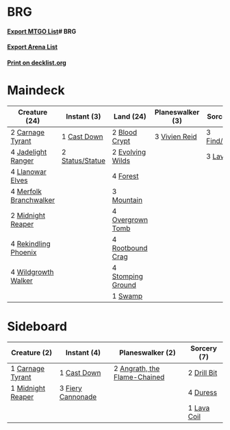 # BRG

#### [Export MTGO List](../collection/BRG/BRG.txt)# BRG

#### [Export Arena List](../collection/BRG/BRG_arena.txt)
#### [Print on decklist.org](http://decklist.org/?deckmain=2%09Blood%20Crypt%0A2%09Carnage%20Tyrant%0A1%09Cast%20Down%0A2%09Evolving%20Wilds%0A3%09Find/Finality%0A4%09Forest%0A4%09Jadelight%20Ranger%0A3%09Lava%20Coil%0A4%09Llanowar%20Elves%0A4%09Merfolk%20Branchwalker%0A2%09Midnight%20Reaper%0A3%09Mountain%0A4%09Overgrown%20Tomb%0A4%09Rekindling%20Phoenix%0A4%09Rootbound%20Crag%0A2%09Status/Statue%0A4%09Stomping%20Ground%0A1%09Swamp%0A3%09Vivien%20Reid%0A4%09Wildgrowth%20Walker&deckside=2%09Angrath,%20the%20Flame-Chained%0A1%09Carnage%20Tyrant%0A1%09Cast%20Down%0A2%09Drill%20Bit%0A4%09Duress%0A3%09Fiery%20Cannonade%0A1%09Lava%20Coil%0A1%09Midnight%20Reaper)
# Maindeck

|                                          Creature (24)                                          |                                       Instant (3)                                        |                                         Land (24)                                          |                                    Planeswalker (3)                                    |                                       Sorcery (6)                                        |
|-------------------------------------------------------------------------------------------------|------------------------------------------------------------------------------------------|--------------------------------------------------------------------------------------------|----------------------------------------------------------------------------------------|------------------------------------------------------------------------------------------|
|2 [Carnage Tyrant](http://gatherer.wizards.com/Pages/Card/Details.aspx?multiverseid=435334)      |1 [Cast Down](http://gatherer.wizards.com/Pages/Card/Details.aspx?multiverseid=442969)    |2 [Blood Crypt](http://gatherer.wizards.com/Pages/Card/Details.aspx?multiverseid=97102)     |3 [Vivien Reid](http://gatherer.wizards.com/Pages/Card/Details.aspx?multiverseid=447344)|3 [Find/Finality](http://gatherer.wizards.com/Pages/Card/Details.aspx?multiverseid=452975)|
|4 [Jadelight Ranger](http://gatherer.wizards.com/Pages/Card/Details.aspx?multiverseid=439793)    |2 [Status/Statue](http://gatherer.wizards.com/Pages/Card/Details.aspx?multiverseid=452980)|2 [Evolving Wilds](http://gatherer.wizards.com/Pages/Card/Details.aspx?multiverseid=426944) |                                                                                        |3 [Lava Coil](http://gatherer.wizards.com/Pages/Card/Details.aspx?multiverseid=452858)    |
|4 [Llanowar Elves](http://gatherer.wizards.com/Pages/Card/Details.aspx?multiverseid=129626)      |                                                                                          |4 [Forest](http://gatherer.wizards.com/Pages/Card/Details.aspx?multiverseid=129559)         |                                                                                        |                                                                                          |
|4 [Merfolk Branchwalker](http://gatherer.wizards.com/Pages/Card/Details.aspx?multiverseid=435353)|                                                                                          |3 [Mountain](http://gatherer.wizards.com/Pages/Card/Details.aspx?multiverseid=129649)       |                                                                                        |                                                                                          |
|2 [Midnight Reaper](http://gatherer.wizards.com/Pages/Card/Details.aspx?multiverseid=452827)     |                                                                                          |4 [Overgrown Tomb](http://gatherer.wizards.com/Pages/Card/Details.aspx?multiverseid=405103) |                                                                                        |                                                                                          |
|4 [Rekindling Phoenix](http://gatherer.wizards.com/Pages/Card/Details.aspx?multiverseid=439768)  |                                                                                          |4 [Rootbound Crag](http://gatherer.wizards.com/Pages/Card/Details.aspx?multiverseid=420934) |                                                                                        |                                                                                          |
|4 [Wildgrowth Walker](http://gatherer.wizards.com/Pages/Card/Details.aspx?multiverseid=435372)   |                                                                                          |4 [Stomping Ground](http://gatherer.wizards.com/Pages/Card/Details.aspx?multiverseid=405110)|                                                                                        |                                                                                          |
|                                                                                                 |                                                                                          |1 [Swamp](http://gatherer.wizards.com/Pages/Card/Details.aspx?multiverseid=129754)          |                                                                                        |                                                                                          |


# Sideboard

|                                        Creature (2)                                        |                                        Instant (4)                                         |                                           Planeswalker (2)                                            |                                     Sorcery (7)                                      |
|--------------------------------------------------------------------------------------------|--------------------------------------------------------------------------------------------|-------------------------------------------------------------------------------------------------------|--------------------------------------------------------------------------------------|
|1 [Carnage Tyrant](http://gatherer.wizards.com/Pages/Card/Details.aspx?multiverseid=435334) |1 [Cast Down](http://gatherer.wizards.com/Pages/Card/Details.aspx?multiverseid=442969)      |2 [Angrath, the Flame-Chained](http://gatherer.wizards.com/Pages/Card/Details.aspx?multiverseid=439809)|2 [Drill Bit](http://gatherer.wizards.com/Pages/Card/Details.aspx?multiverseid=457217)|
|1 [Midnight Reaper](http://gatherer.wizards.com/Pages/Card/Details.aspx?multiverseid=452827)|3 [Fiery Cannonade](http://gatherer.wizards.com/Pages/Card/Details.aspx?multiverseid=435297)|                                                                                                       |4 [Duress](http://gatherer.wizards.com/Pages/Card/Details.aspx?multiverseid=14557)    |
|                                                                                            |                                                                                            |                                                                                                       |1 [Lava Coil](http://gatherer.wizards.com/Pages/Card/Details.aspx?multiverseid=452858)|


